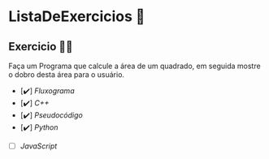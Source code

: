 # ListaDeExercicios 🚀

## Exercicio 👨‍💻

Faça um Programa que calcule a área de um quadrado, em seguida mostre o dobro desta área para o usuário.

- [✔️] _Fluxograma_
- [✔️] _C++_
- [✔️] _Pseudocódigo_
- [✔️] _Python_
- [ ] _JavaScript_